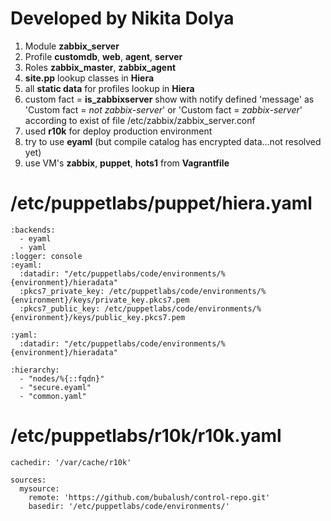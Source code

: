 # Developed by Nikita Dolya

1) Module **zabbix_server**
2) Profile **customdb**, **web**, **agent**, **server**
3) Roles **zabbix_master**, **zabbix_agent**
4) **site.pp** lookup classes in **Hiera**
5) all **static data** for profiles lookup in **Hiera**
6) custom fact = **is_zabbixserver** show with notify defined 'message' as 'Custom fact = *not zabbix-server*' or 'Custom fact = *zabbix-server*' according to exist of file /etc/zabbix/zabbix_server.conf
6) used **r10k** for deploy production environment
7) try to use **eyaml** (but compile catalog has encrypted data...not resolved yet)
8) use VM's **zabbix**, **puppet**, **hots1** from **Vagrantfile**

# /etc/puppetlabs/puppet/hiera.yaml
```
:backends:
  - eyaml
  - yaml
:logger: console
:eyaml:
  :datadir: "/etc/puppetlabs/code/environments/%{environment}/hieradata"
  :pkcs7_private_key: /etc/puppetlabs/code/environments/%{environment}/keys/private_key.pkcs7.pem
  :pkcs7_public_key: /etc/puppetlabs/code/environments/%{environment}/keys/public_key.pkcs7.pem

:yaml:
  :datadir: "/etc/puppetlabs/code/environments/%{environment}/hieradata"

:hierarchy:
  - "nodes/%{::fqdn}"
  - "secure.eyaml"
  - "common.yaml"
```
# /etc/puppetlabs/r10k/r10k.yaml
```
cachedir: '/var/cache/r10k'

sources:
  mysource:
    remote: 'https://github.com/bubalush/control-repo.git'
    basedir: '/etc/puppetlabs/code/environments/'
```
